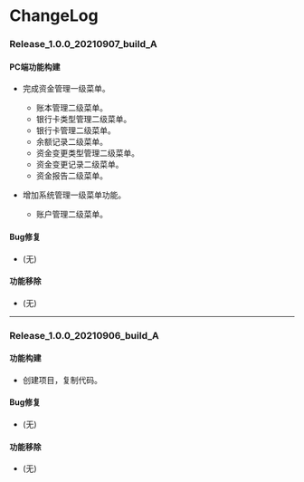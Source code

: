 # ChangeLog

### Release_1.0.0_20210907_build_A

#### PC端功能构建

- 完成资金管理一级菜单。
  - 账本管理二级菜单。
  - 银行卡类型管理二级菜单。
  - 银行卡管理二级菜单。
  - 余额记录二级菜单。
  - 资金变更类型管理二级菜单。
  - 资金变更记录二级菜单。
  - 资金报告二级菜单。

- 增加系统管理一级菜单功能。
  - 账户管理二级菜单。

#### Bug修复

- (无)

#### 功能移除

- (无)

---

### Release_1.0.0_20210906_build_A

#### 功能构建

- 创建项目，复制代码。

#### Bug修复

- (无)

#### 功能移除

- (无)
